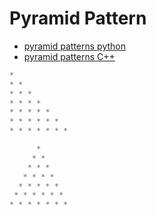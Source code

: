 # Pyramid Pattern

- [pyramid patterns python](https://www.geeksforgeeks.org/programs-printing-pyramid-patterns-python/)
- [pyramid patterns C++](http://www.trytoprogram.com/cpp-examples/cplusplus-program-to-print-star-pyramid-patterns/)

```js
*
* *
* * *
* * * *
* * * * *
* * * * * *
* * * * * * *
```

```js
      *
     * *
    * * *
   * * * *
  * * * * *
 * * * * * *
* * * * * * *
```
